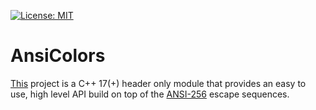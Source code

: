 [![License: MIT](https://img.shields.io/badge/license-MIT-blue.svg)](LICENSE)
# AnsiColors
[This](https://github.com/thomas-olijnsma/AnsiColors) project is a C++ 17(+) header only module that provides an easy to use, high level API build on top of the [ANSI-256](https://en.wikipedia.org/wiki/ANSI_escape_code) escape sequences.
